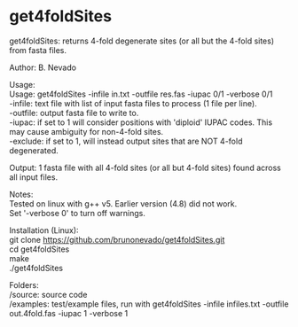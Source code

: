 # get4foldSites

get4foldSites:  returns 4-fold degenerate sites (or all but the 4-fold sites) from fasta files.  
  
Author: B. Nevado  
  
Usage:  
Usage: get4foldSites -infile in.txt -outfile res.fas -iupac 0/1 -verbose 0/1  
    -infile: text file with list of input fasta files to process (1 file per line).  
    -outfile: output fasta file to write to.  
    -iupac: if set to 1 will consider positions with 'diploid' IUPAC codes. This may cause ambiguity for non-4-fold sites.    
    -exclude: if set to 1, will instead output sites that are NOT 4-fold degenerated.  
  
Output: 1 fasta file with all 4-fold sites (or all but 4-fold sites) found across all input files.  
    
Notes:  
    Tested on linux with g++ v5. Earlier version (4.8) did not work.  
    Set '-verbose 0' to turn off warnings.  
      
Installation (Linux):  
git clone https://github.com/brunonevado/get4foldSites.git  
cd get4foldSites  
make  
./get4foldSites  
  
Folders:  
/source: source code  
/examples: test/example files, run with get4foldSites -infile infiles.txt -outfile out.4fold.fas -iupac 1 -verbose 1  
